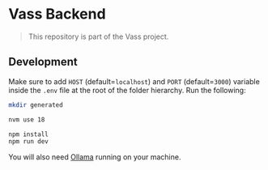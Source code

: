 # Vass Backend
> This repository is part of the Vass project.  

## Development
Make sure to add `HOST` (default=`localhost`) and `PORT` (default=`3000`) variable inside the `.env` file at the root of the folder hierarchy. 
Run the following: 
```bash
mkdir generated

nvm use 18

npm install 
npm run dev
```

You will also need [Ollama](https://github.com/ollama/ollama) running on your machine.